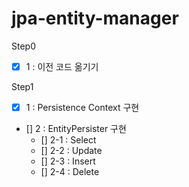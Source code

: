 # jpa-entity-manager

Step0
 - [x] 1 : 이전 코드 옮기기

Step1
 - [x] 1 : Persistence Context 구현
 - [] 2 : EntityPersister 구현
    - [] 2-1 : Select
    - [] 2-2 : Update
    - [] 2-3 : Insert
    - [] 2-4 : Delete
